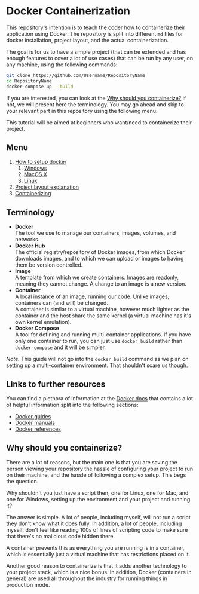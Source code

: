 # Docker Containerization

This repository's intention is to teach the coder how to containerize their application using Docker. The repository is split into different `md` files for docker installation, project layout, and the actual containerization.

The goal is for us to have a simple project (that can be extended and has enough features to cover a lot of use cases) that can be run by any user, on any machine, using the following commands:
```bash
git clone https://github.com/Username/RepositoryName
cd RepositoryName
docker-compose up --build
```

If you are interested, you can look at the [Why should you containerize?](#why-should-you-containerize) if not, we will present here the terminology. You may go ahead and skip to your relevant part in this repository using the following menu:

This tutorial will be aimed at beginners who want/need to containerize their project.

## Menu
1. [How to setup docker]()
   1. [Windows]()
   2. [MacOS X]()
   3. [Linux]()
2. [Project layout explanation]()
3. [Containerizing]()

## Terminology
- **Docker**
  <br/>
  The tool we use to manage our containers, images, volumes, and networks.
- **Docker Hub**
  <br/>
  The official registry/repository of Docker images, from which Docker downloads images, and to which we can upload or images to having them be version controlled.
- **Image**
  <br/>
  A template from which we create containers. Images are readonly, meaning they cannot change. A change to an image is a new version.
- **Container**
  <br/>
  A local instance of an image, running our code. Unlike images, containers can (and will) be changed.
  <br/>
  A container is similar to a virtual machine, however much lighter as the container and the host share the same kernel (a virtual machine has it's own kernel emulation).
- **Docker Compose**
  <br/>
  A tool for defining and running multi-container applications. If you have only one container to run, you can just use `docker build` rather than `docker-compose` and it will be simpler.

*Note.* This guide will not go into the `docker build` command as we plan on setting up a multi-container environment. That shouldn't scare us though.

## Links to further resources
You can find a plethora of information at the [Docker docs](https://docs.docker.com/) that contains a lot of helpful information split into the following sections:
- [Docker guides](https://docs.docker.com/guides/)
- [Docker manuals](https://docs.docker.com/manuals/)
- [Docker references](https://docs.docker.com/reference/)


## Why should you containerize?
There are a lot of reasons, but the main one is that you are saving the person viewing your repository the hassle of configuring your project to run on their machine, and the hassle of following a complex setup. This begs the question.

Why shouldn't you just have a script then, one for Linux, one for Mac, and one for Windows, setting up the environment and your project and running it?

The answer is simple. A lot of people, including myself, will not run a script they don't know what it does fully. In addition, a lot of people, including myself, don't feel like reading 100s of lines of scripting code to make sure that there's no malicious code hidden there.

A container prevents this as everything you are running is in a container, which is essentially just a virtual machine that has restrictions placed on it.

Another good reason to containerize is that it adds another technology to your project stack, which is a nice bonus. In addition, Docker (containers in general) are used all throughout the industry for running things in production mode.

